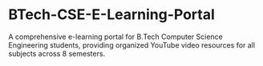 # BTech-CSE-E-Learning-Portal
A comprehensive e-learning portal for B.Tech Computer Science Engineering students, providing organized YouTube video resources for all subjects across 8 semesters.
